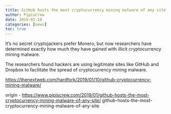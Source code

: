 ```yaml
---
title: GitHub hosts the most cryptocurrency mining malware of any site
author: PipisCrew
date: 2019-01-10
categories: [news]
toc: true
---
```


It’s no secret cryptojackers prefer Monero, but now researchers have determined exactly how much they have gained with illicit cryptocurrency mining malware.

The researchers found hackers are using legitimate sites like GitHub and Dropbox to facilitate the spread of cryptocurrency mining malware.

https://thenextweb.com/hardfork/2019/01/10/github-cryptocurrency-mining-malware/

origin - https://www.pipiscrew.com/2019/01/github-hosts-the-most-cryptocurrency-mining-malware-of-any-site/ github-hosts-the-most-cryptocurrency-mining-malware-of-any-site